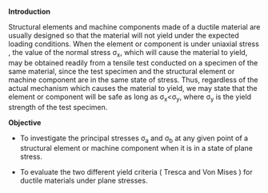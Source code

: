 **Introduction**

Structural elements and machine components made of a ductile material are usually designed so that the material will not yield under the expected loading conditions. When the element or component is under uniaxial stress , the value of the normal stress σ<sub>x</sub>, which will cause the material to yield, may be obtained readily from a tensile test conducted on a specimen of the same material, since the test specimen and the structural element or machine component are in the same state of stress. Thus, regardless of the actual mechanism which causes the material to yield, we may state that the element or component will be safe as long as σ<sub>x</sub><σ<sub>y</sub>, where σ<sub>y</sub> is the yield strength of the test specimen. 

 
**Objective**

- To investigate the principal stresses σ<sub>a</sub> and σ<sub>b</sub> at any given point of a structural element or machine component when it is in a state of plane stress.

- To evaluate the two different yield criteria ( Tresca and Von Mises ) for ductile materials under plane stresses. 

